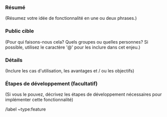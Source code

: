 ### Résumé

(Résumez votre idée de fonctionnalité en une ou deux phrases.)

### Public cible

(Pour qui faisons-nous cela? Quels groupes ou quelles personnes? Si possible, utilisez le caractère '@' pour les inclure dans cet enjeu.)

### Détails

(Inclure les cas d'utilisation, les avantages et / ou les objectifs)

### Étapes de développement (facultatif)

(Si vous le pouvez, décrivez les étapes de développement nécessaires pour implémenter cette fonctionnalité)

<!-- Laissez ceci ici pour que l'enjeu soit automatiquement catégorisé comme une fonctionnalité -->
/label ~type:feature
